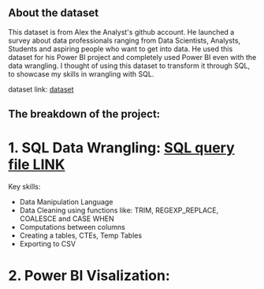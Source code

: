 ## About the dataset
This dataset is from Alex the Analyst's github account. He launched a survey about data professionals ranging from Data Scientists, Analysts, Students and aspiring people who want to get into data. He used this dataset for his Power BI project and completely used Power BI even with the data wrangling. I thought of using this dataset to transform it through SQL, to showcase my skills in wrangling with SQL. 

dataset link: [dataset](https://github.com/dcprecilla/Data-Analysis-Portfolio-Projects/blob/main/SQL%20Projects/SQL%20and%20Power%20BI%20Visualization/data_analysis_survey_2.csv) 

## The breakdown of the project:
# 1. <b>SQL Data Wrangling:</b> [SQL query file LINK]( https://github.com/dcprecilla/Data-Analysis-Portfolio-Projects/blob/main/SQL%20Projects/SQL%20and%20Power%20BI%20Visualization/Cleaned_Data_Professional_Survey.sql) 

Key skills: 
- Data Manipulation Language 
- Data Cleaning using functions like: TRIM, REGEXP_REPLACE, COALESCE and CASE WHEN
- Computations between columns 
- Creating a tables, CTEs, Temp Tables
- Exporting to CSV

# 2. Power BI Visalization: 



